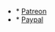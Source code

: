 <ul>
	<li>* <a href="https://www.patreon.com/mfechner_gitlab_freebsd">Patreon</a></li>
	<li>* <a href="https://paypal.me/MaFechner">Paypal</a></li>
</ul>
